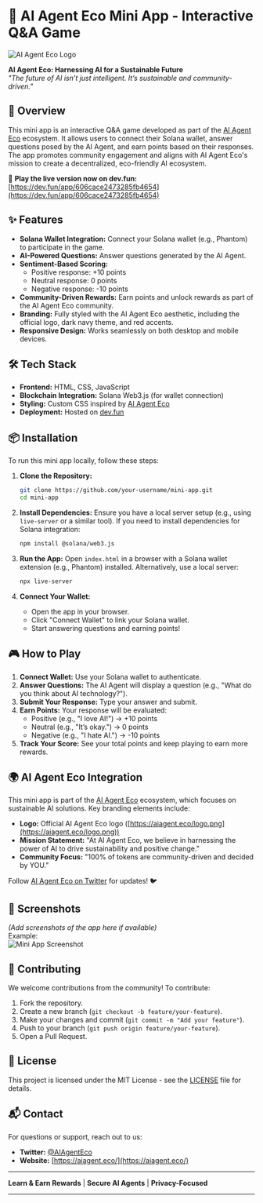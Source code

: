 # 🌟 AI Agent Eco Mini App - Interactive Q&A Game

![AI Agent Eco Logo](https://aiagent.eco/logo.png)

**AI Agent Eco: Harnessing AI for a Sustainable Future**  
*"The future of AI isn’t just intelligent. It’s sustainable and community-driven."*

## 📖 Overview

This mini app is an interactive Q&A game developed as part of the [AI Agent Eco](https://aiagent.eco/) ecosystem. It allows users to connect their Solana wallet, answer questions posed by the AI Agent, and earn points based on their responses. The app promotes community engagement and aligns with AI Agent Eco's mission to create a decentralized, eco-friendly AI ecosystem.

🚀 **Play the live version now on dev.fun:** [https://dev.fun/app/606cace2473285fb4654](https://dev.fun/app/606cace2473285fb4654)

## ✨ Features

- **Solana Wallet Integration:** Connect your Solana wallet (e.g., Phantom) to participate in the game.
- **AI-Powered Questions:** Answer questions generated by the AI Agent.
- **Sentiment-Based Scoring:**
  - Positive response: +10 points
  - Neutral response: 0 points
  - Negative response: -10 points
- **Community-Driven Rewards:** Earn points and unlock rewards as part of the AI Agent Eco community.
- **Branding:** Fully styled with the AI Agent Eco aesthetic, including the official logo, dark navy theme, and red accents.
- **Responsive Design:** Works seamlessly on both desktop and mobile devices.

## 🛠️ Tech Stack

- **Frontend:** HTML, CSS, JavaScript
- **Blockchain Integration:** Solana Web3.js (for wallet connection)
- **Styling:** Custom CSS inspired by [AI Agent Eco](https://aiagent.eco/)
- **Deployment:** Hosted on [dev.fun](https://dev.fun/app/606cace2473285fb4654)

## 📦 Installation

To run this mini app locally, follow these steps:

1. **Clone the Repository:**
   ```bash
   git clone https://github.com/your-username/mini-app.git
   cd mini-app
   ```

2. **Install Dependencies:**
   Ensure you have a local server setup (e.g., using `live-server` or a similar tool). If you need to install dependencies for Solana integration:
   ```bash
   npm install @solana/web3.js
   ```

3. **Run the App:**
   Open `index.html` in a browser with a Solana wallet extension (e.g., Phantom) installed. Alternatively, use a local server:
   ```bash
   npx live-server
   ```

4. **Connect Your Wallet:**
   - Open the app in your browser.
   - Click "Connect Wallet" to link your Solana wallet.
   - Start answering questions and earning points!

## 🎮 How to Play

1. **Connect Wallet:** Use your Solana wallet to authenticate.
2. **Answer Questions:** The AI Agent will display a question (e.g., "What do you think about AI technology?").
3. **Submit Your Response:** Type your answer and submit.
4. **Earn Points:** Your response will be evaluated:
   - Positive (e.g., "I love AI!") → +10 points
   - Neutral (e.g., "It’s okay.") → 0 points
   - Negative (e.g., "I hate AI.") → -10 points
5. **Track Your Score:** See your total points and keep playing to earn more rewards.

## 🌍 AI Agent Eco Integration

This mini app is part of the [AI Agent Eco](https://aiagent.eco/) ecosystem, which focuses on sustainable AI solutions. Key branding elements include:

- **Logo:** Official AI Agent Eco logo ([https://aiagent.eco/logo.png](https://aiagent.eco/logo.png))
- **Mission Statement:** "At AI Agent Eco, we believe in harnessing the power of AI to drive sustainability and positive change."
- **Community Focus:** "100% of tokens are community-driven and decided by YOU."

Follow [AI Agent Eco on Twitter](https://twitter.com/AIAgentEco) for updates! 🐦

## 📸 Screenshots

*(Add screenshots of the app here if available)*  
Example:  
![Mini App Screenshot](screenshots/app-screenshot.png)

## 🤝 Contributing

We welcome contributions from the community! To contribute:

1. Fork the repository.
2. Create a new branch (`git checkout -b feature/your-feature`).
3. Make your changes and commit (`git commit -m "Add your feature"`).
4. Push to your branch (`git push origin feature/your-feature`).
5. Open a Pull Request.

## 📜 License

This project is licensed under the MIT License - see the [LICENSE](LICENSE) file for details.

## 📬 Contact

For questions or support, reach out to us:  
- **Twitter:** [@AIAgentEco](https://twitter.com/AIAgentEco)  
- **Website:** [https://aiagent.eco/](https://aiagent.eco/)  

---

**Learn & Earn Rewards** | **Secure AI Agents** | **Privacy-Focused**

---
